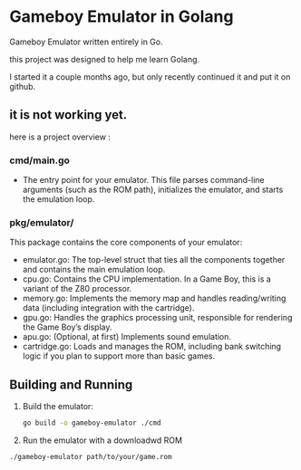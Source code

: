 # Gameboy Emulator in Golang
Gameboy Emulator written entirely in Go.

this project was designed to help me learn Golang.

I started it a couple months ago, but only recently continued it and put it on github.

## it is not working yet.

here is a project overview :

### cmd/main.go
- The entry point for your emulator. This file parses command-line arguments (such as the ROM path), initializes the emulator, and starts the emulation loop.

### pkg/emulator/

This package contains the core components of your emulator:

- emulator.go: The top-level struct that ties all the components together and contains the main emulation loop.
- cpu.go: Contains the CPU implementation. In a Game Boy, this is a variant of the Z80 processor.
- memory.go: Implements the memory map and handles reading/writing data (including integration with the cartridge).
- gpu.go: Handles the graphics processing unit, responsible for rendering the Game Boy’s display.
- apu.go: (Optional, at first) Implements sound emulation.
- cartridge.go: Loads and manages the ROM, including bank switching logic if you plan to support more than basic games.


## Building and Running

1. Build the emulator:
   ```bash
   go build -o gameboy-emulator ./cmd
   ```

2. Run the emulator with a downloadwd ROM
  ```bash
  ./gameboy-emulator path/to/your/game.rom
  ```
